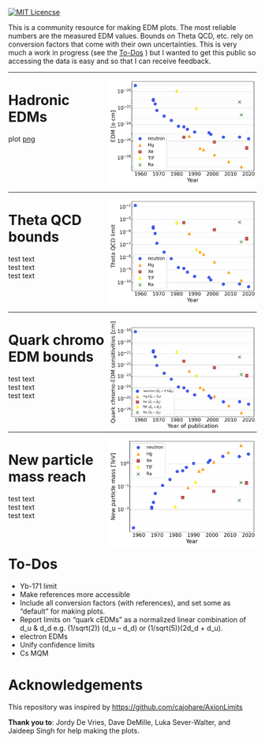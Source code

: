 [![MIT Licencse](https://badges.frapsoft.com/os/mit/mit.svg?v=103)](https://opensource.org/licenses/mit-license.php)

This is a community resource for making EDM plots.  The most reliable numbers are the measured EDM values.  Bounds on Theta QCD, etc. rely on conversion factors that come with their own uncertainties.  This is very much a work in progress (see the [To-Dos](#To-Dos) ) but I wanted to get this public so accessing the data is easy and so that I can receive feedback.  

---

<img align="right" width="300" src="plots/hadronic-edm-limits.png">  

# **Hadronic EDMs**
plot [png](https://github.com/Jayich-Lab/EDM-Limits/raw/main/plots/hadronic-edm-limits.png) \
&nbsp; \
&nbsp; \
&nbsp; \
&nbsp; \
&nbsp; 

---

<img align="right" width="300" src="plots/theta-qcd-limits.png">  


# **Theta QCD bounds**
test text\
test text\
test text\
&nbsp; \
&nbsp; \
&nbsp; 

---

<img align="right" width="300" src="plots/quark-chromo-edm-limits.png"> 

# **Quark chromo EDM bounds**
test text\
test text\
test text\
&nbsp; \
&nbsp; \
&nbsp; 


---

<img align="right" width="300" src="plots/new-particle-limits.png">


# **New particle mass reach**

test text\
test text\
test text\
&nbsp; \
&nbsp; 


# To-Dos

* Yb-171 limit
* Make references more accessible
* Include all conversion factors (with references), and set some as “default” for making plots.
* Report limits on “quark cEDMs” as a normalized linear combination of d_u & d_d e.g. (1/sqrt(2)) (d_u – d_d) or (1/sqrt(5))(2d_d + d_u).
* electron EDMs
* Unify confidence limits
* Cs MQM




# Acknowledgements
This repository was inspired by https://github.com/cajohare/AxionLimits


**Thank you to**: Jordy De Vries, Dave DeMille, Luka Sever-Walter, and Jaideep Singh for help making the plots.


